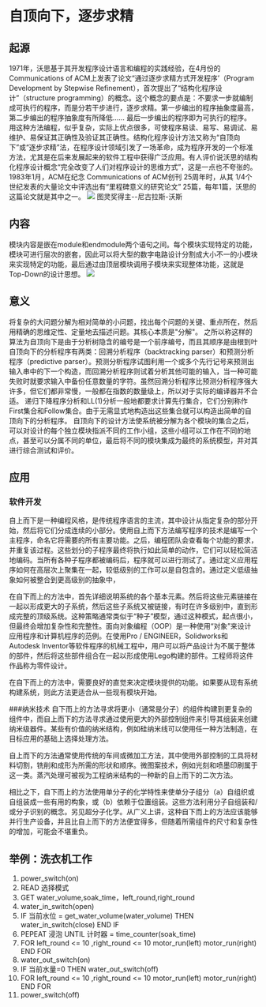 # 自顶向下，逐步求精
## 起源
1971年，沃思基于其开发程序设计语言和编程的实践经验，在4月份的 Communications of ACM上发表了论文“通过逐步求精方式开发程序’（Program Development by Stepwise Refinement），首次提出了“结构化程序设计”（structure programming）的概念。这个概念的要点是：不要求一步就编制成可执行的程序，而是分若干步进行，逐步求精。第一步编出的程序抽象度最高，第二步编出的程序抽象度有所降低…… 最后一步编出的程序即为可执行的程序。用这种方法编程，似乎复杂，实际上优点很多，可使程序易读、易写、易调试、易维护、易保证其正确性及验证其正确性。结构化程序设计方法又称为“自顶向下”或“逐步求精”法，在程序设计领域引发了一场革命，成为程序开发的一个标准方法，尤其是在后来发展起来的软件工程中获得广泛应用。有人评价说沃思的结构化程序设计概念“完全改变了人们对程序设计的思维方式”，这是一点也不夸张的。1983年1月，ACM在纪念 Communications of ACM创刊 25周年时，从其 1/4个世纪发表的大量论文中评选出有“里程碑意义的研究论文” 25篇，每年1篇，沃思的这篇论文就是其中之一。
![](https://gss1.bdstatic.com/9vo3dSag_xI4khGkpoWK1HF6hhy/baike/c0%3Dbaike72%2C5%2C5%2C72%2C24/sign=964ecc5d8535e5dd8421ad8d17afcc8a/83025aafa40f4bfb2261b25b034f78f0f736180f.jpg)
            图灵奖得主--尼古拉斯-沃斯
## 内容
模块内容是嵌在module和endmodule两个语句之间。每个模块实现特定的功能，模块可进行层次的嵌套，因此可以将大型的数字电路设计分割成大小不一的小模块来实现特定的功能，最后通过由顶层模块调用子模块来实现整体功能，这就是Top-Down的设计思想。
![](https://img-blog.csdn.net/20171127174135373?watermark/2/text/aHR0cDovL2Jsb2cuY3Nkbi5uZXQvYXhjYXhjYXhj/font/5a6L5L2T/fontsize/400/fill/I0JBQkFCMA==/dissolve/70/gravity/SouthEast)

## 意义
将复杂的大问题分解为相对简单的小问题，找出每个问题的关键、重点所在，然后用精确的思维定性、定量地去描述问题。其核心本质是"分解"。
之所以称这样的算法为自顶向下是由于分析树隐含的编号是一个前序编号，而且其顺序是由根到叶自顶向下的分析程序有两类：回溯分析程序（backtracking parser）和预测分析程序（predictive parser）。预测分析程序试图利用一个或多个先行记号来预测出输入串中的下一个构造，而回溯分析程序则试着分析其他可能的输入，当一种可能失败时就要求输入中备份任意数量的字符。虽然回溯分析程序比预测分析程序强大许多，但它们都非常慢，一般都在指数的数量级上，所以对于实际的编译器并不合适。
递归下降程序分析和LL(1)分析一般地都要求计算先行集合，它们分别称作First集合和Follow集合。由于无需显式地构造出这些集合就可以构造出简单的自顶向下的分析程序。
自顶向下的设计方法使系统被分解为各个模块的集合之后，可以对设计的每个独立模块指派不同的工作小组，这些小组可以工作在不同的地点，甚至可以分属不同的单位，最后将不同的模块集成为最终的系统模型，并对其进行综合测试和评价。

## 应用
### 软件开发
自上而下是一种编程风格，是传统程序语言的主流，其中设计从指定复杂的部分开始，然后将它们分成连续的小部分。使用自上而下方法编写程序的技术是编写一个主程序，命名它将需要的所有主要功能。之后，编程团队会查看每个功能的要求，并重复该过程。这些划分的子程序最终将执行如此简单的动作，它们可以轻松简洁地编码。当所有各种子程序都被编码后，程序就可以进行测试了。通过定义应用程序如何在高层次上聚集在一起，较低级别的工作可以是自包含的。通过定义低级抽象如何被整合到更高级别的抽象中，

在自下而上的方法中，首先详细说明系统的各个基本元素。然后将这些元素链接在一起以形成更大的子系统，然后这些子系统又被链接，有时在许多级别中，直到形成完整的顶级系统。这种策略通常类似于“种子”模型，通过这种模式，起点很小，但最终会增加复杂性和完整性。面向对象编程（OOP）是一种使用“对象”来设计应用程序和计算机程序的范例。在使用Pro / ENGINEER，Solidworks和Autodesk Inventor等软件程序的机械工程中，用户可以将产品设计为不属于整体的部件，然后将这些部件组合在一起以形成使用Lego构建的部件。工程师将这件作品称为零件设计。

在自下而上的方法中，需要良好的直觉来决定模块提供的功能。如果要从现有系统构建系统，则此方法更适合从一些现有模块开始。

###纳米技术
自下而上的方法寻求将更小（通常是分子）的组件构建到更复杂的组件中，而自上而下的方法寻求通过使用更大的外部控制组件来引导其组装来创建纳米级器件。某些有价值的纳米结构，例如硅纳米线可以使用任一种方法制造，在目标应用的基础上选择处理方法。

自上而下的方法通常使用传统的车间或微加工方法，其中使用外部控制的工具将材料切割，铣削和成形为所需的形状和顺序。微图案技术，例如光刻和喷墨印刷属于这一类。蒸汽处理可被视为工程纳米结构的一种新的自上而下的二次方法。

相比之下，自下而上的方法使用单分子的化学特性来使单分子组分（a）自组织或自组装成一些有用的构象，或（b）依赖于位置组装。这些方法利用分子自组装和/或分子识别的概念。另见超分子化学。从广义上讲，这种自下而上的方法应该能够并行生产设备，并且比自上而下的方法便宜得多，但随着所需组件的尺寸和复杂性的增加，可能会不堪重负。

## 举例：洗衣机工作
1. power_switch(on)
2. READ 选择模式
3. GET water_volume,soak_time，left_round,right_round
4. water_in_switch(open)
5. IF 当前水位 = get_water_volume(water_volume) THEN
    water_in_switch(close)
    END IF
6. PEPEAT 浸泡
    UNTIL 计时器 = time_counter(soak_time)
7. FOR left_round <= 10 ,right_round <= 10
    motor_run(left)
    motor_run(right)
    END FOR
8. water_out_switch(on)
9. IF 当前水量=0 THEN
    water_out_switch(off)
10. FOR left_round <= 10 ,right_round <= 10
    motor_run(left)
    motor_run(right)
    END FOR
11. power_switch(off)